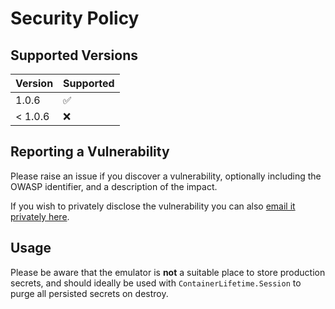 # Security Policy

## Supported Versions

| Version | Supported          |
| ------- | ------------------ |
| 1.0.6   | :white_check_mark: |
| < 1.0.6   | :x:              |

## Reporting a Vulnerability

Please raise an issue if you discover a vulnerability, optionally including the OWASP identifier, and a description of the impact.

If you wish to privately disclose the vulnerability you can also [email it privately here](hello@jamesgould.dev).

## Usage

Please be aware that the emulator is **not** a suitable place to store production secrets, and should ideally be used with `ContainerLifetime.Session` to purge all persisted secrets on destroy.
